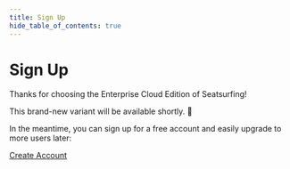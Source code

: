 ```yaml
---
title: Sign Up
hide_table_of_contents: true
---
```


# Sign Up

Thanks for choosing the Enterprise Cloud Edition of Seatsurfing!

This brand-new variant will be available shortly. 🚀

In the meantime, you can sign up for a free account and easily upgrade to more users later:

<a href="/sign-up/" class="button button--primary button--lg button-gradient">Create Account</a>
